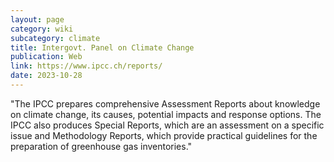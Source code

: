 ```yaml
---
layout: page
category: wiki
subcategory: climate
title: Intergovt. Panel on Climate Change
publication: Web
link: https://www.ipcc.ch/reports/
date: 2023-10-28
---
```


"The IPCC prepares comprehensive Assessment Reports about knowledge on climate change, its causes, potential impacts and response options. The IPCC also produces Special Reports, which are an assessment on a specific issue and Methodology Reports, which provide practical guidelines for the preparation of greenhouse gas inventories."

